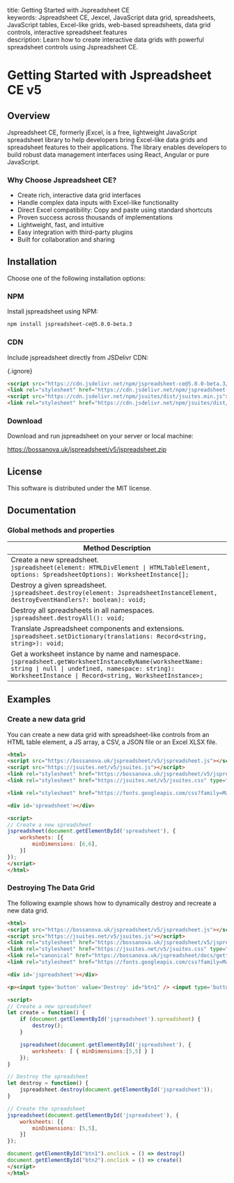 title: Getting Started with Jspreadsheet CE  
keywords: Jspreadsheet CE, Jexcel, JavaScript data grid, spreadsheets, JavaScript tables, Excel-like grids, web-based spreadsheets, data grid controls, interactive spreadsheet features  
description: Learn how to create interactive data grids with powerful spreadsheet controls using Jspreadsheet CE.

# Getting Started with Jspreadsheet CE v5

## Overview

Jspreadsheet CE, formerly jExcel, is a free, lightweight JavaScript spreadsheet library to help developers bring Excel-like data grids and spreadsheet features to their applications. The library enables developers to build robust data management interfaces using React, Angular or pure JavaScript.

### Why Choose Jspreadsheet CE?

- Create rich, interactive data grid interfaces
- Handle complex data inputs with Excel-like functionality
- Direct Excel compatibility: Copy and paste using standard shortcuts
- Proven success across thousands of implementations
- Lightweight, fast, and intuitive
- Easy integration with third-party plugins
- Built for collaboration and sharing
 


## Installation

Choose one of the following installation options:

### NPM

Install jspreadsheet using NPM:

```bash
npm install jspreadsheet-ce@5.0.0-beta.3
```

### CDN

Include jspreadsheet directly from JSDelivr CDN:

{.ignore}
```html
<script src="https://cdn.jsdelivr.net/npm/jspreadsheet-ce@5.0.0-beta.3/dist/index.min.js"></script>
<link rel="stylesheet" href="https://cdn.jsdelivr.net/npm/jspreadsheet-ce@5.0.0-beta.3/dist/jspreadsheet.min.css" type="text/css" />
<script src="https://cdn.jsdelivr.net/npm/jsuites/dist/jsuites.min.js"></script>
<link rel="stylesheet" href="https://cdn.jsdelivr.net/npm/jsuites/dist/jsuites.min.css" type="text/css" />
```

### Download

Download and run jspreadsheet on your server or local machine:

https://bossanova.uk/jspreadsheet/v5/jspreadsheet.zip


## License

This software is distributed under the MIT license.


## Documentation

### Global methods and properties

| Method Description                                                                                                                       |
|------------------------------------------------------------------------------------------------------------------------------------------|
| Create a new spreadsheet.<br/>`jspreadsheet(element: HTMLDivElement \| HTMLTableElement, options: SpreadsheetOptions): WorksheetInstance[];`                                                     |
| Destroy a given spreadsheet.<br/>`jspreadsheet.destroy(element: JspreadsheetInstanceElement, destroyEventHandlers?: boolean): void;`                                     |
| Destroy all spreadsheets in all namespaces.<br/>`jspreadsheet.destroyAll(): void;`                                                              |
| Translate Jspreadsheet components and extensions.<br/>`jspreadsheet.setDictionary(translations: Record<string, string>): void;`                                 |
| Get a worksheet instance by name and namespace.<br/>`jspreadsheet.getWorksheetInstanceByName(worksheetName: string \| null \| undefined, namespace: string): WorksheetInstance \| Record<string, WorksheetInstance>;` |


## Examples

### Create a new data grid

You can create a new data grid with spreadsheet-like controls from an HTML table element, a JS array, a CSV, a JSON file or an Excel XLSX file.  

```html
<html>
<script src="https://bossanova.uk/jspreadsheet/v5/jspreadsheet.js"></script>
<script src="https://jsuites.net/v5/jsuites.js"></script>
<link rel="stylesheet" href="https://bossanova.uk/jspreadsheet/v5/jspreadsheet.css" type="text/css" />
<link rel="stylesheet" href="https://jsuites.net/v5/jsuites.css" type="text/css" />

<link rel="stylesheet" href="https://fonts.googleapis.com/css?family=Material+Icons" />

<div id='spreadsheet'></div>

<script>
// Create a new spreadsheet
jspreadsheet(document.getElementById('spreadsheet'), {
    worksheets: [{
        minDimensions: [6,6],
    }]
});
</script>
</html>
```

### Destroying The Data Grid

The following example shows how to dynamically destroy and recreate a new data grid. 

```html
<html>
<script src="https://bossanova.uk/jspreadsheet/v5/jspreadsheet.js"></script>
<script src="https://jsuites.net/v5/jsuites.js"></script>
<link rel="stylesheet" href="https://bossanova.uk/jspreadsheet/v5/jspreadsheet.css" type="text/css" />
<link rel="stylesheet" href="https://jsuites.net/v5/jsuites.css" type="text/css" />
<link rel="canonical" href="https://bossanova.uk/jspreadsheet/docs/getting-started" />
<link rel="stylesheet" href="https://fonts.googleapis.com/css?family=Material+Icons" />

<div id='jspreadsheet'></div>

<p><input type='button' value='Destroy' id="btn1" /> <input type='button' value='Create' id="btn2" /></p>

<script>
// Create a new spreadsheet
let create = function() {
    if (document.getElementById('jspreadsheet').spreadsheet) {
        destroy();
    }

    jspreadsheet(document.getElementById('jspreadsheet'), {
    	worksheets: [ { minDimensions:[5,5] } ]
    });
}

// Destroy the spreadsheet
let destroy = function() {
    jspreadsheet.destroy(document.getElementById('jspreadsheet'));
}

// Create the spreadsheet
jspreadsheet(document.getElementById('jspreadsheet'), {
    worksheets: [{
        minDimensions: [5,5],
    }]
});

document.getElementById("btn1").onclick = () => destroy()
document.getElementById("btn2").onclick = () => create()
</script>
</html>
```
